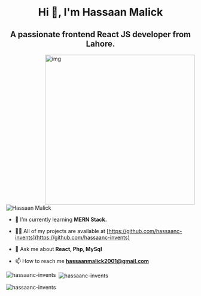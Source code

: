 <h1 align="center">Hi 👋, I'm Hassaan Malick</h1>
<h2 align="center">A passionate frontend React JS developer from Lahore.</h2>
<img align="right" alt="img" width="400" src="https://cdn.dribbble.com/users/1162077/screenshots/3848914/programmer.gif"
    width="240" />

<p align="left"> <img
        src="https://komarev.com/ghpvc/?username=hassaanc-invents&label=Profile%20views&color=0e75b6&style=flat"
        alt="Hassaan Malick" /> </p>

- 🌱 I’m currently learning **MERN Stack.**

- 👨‍💻 All of my projects are available at [https://github.com/hassaanc-invents](https://github.com/hassaanc-invents)

- 💬 Ask me about **React, Php, MySql**

- 📫 How to reach me **hassaanmalick2001@gmail.com**

<p><img align="left"
        src="https://github-readme-stats.vercel.app/api/top-langs?username=hassaanc-invents&show_icons=true&locale=en&layout=compact"
        alt="hassaanc-invents" /></p>

<p>&nbsp;<img align="center"
        src="https://github-readme-stats.vercel.app/api?username=hassaanc-invents&show_icons=true&locale=en"
        alt="hassaanc-invents" /></p>

<p><img align="center" src="https://github-readme-streak-stats.herokuapp.com/?user=hassaanc-invents&"
        alt="hassaanc-invents" /></p>
